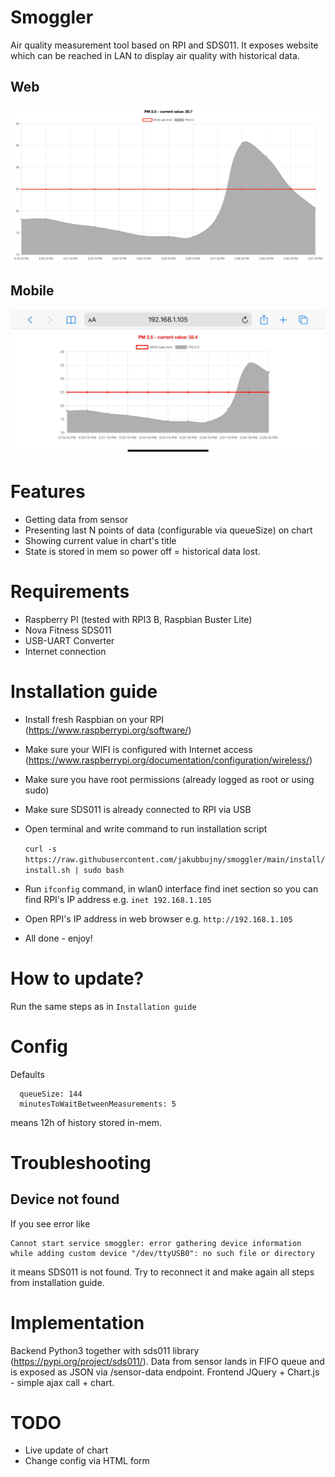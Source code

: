# Smoggler
Air quality measurement tool based on RPI and SDS011. It exposes website which can be reached
in LAN to display air quality with historical data.

## Web
![alt text](https://github.com/jakubbujny/smoggler/blob/main/readme/web.png?raw=true)

## Mobile
![alt text](https://github.com/jakubbujny/smoggler/blob/main/readme/mobile.jpg?raw=true)

# Features
* Getting data from sensor
* Presenting last N points of data (configurable via queueSize) on chart
* Showing current value in chart's title
* State is stored in mem so power off = historical data lost.

# Requirements
* Raspberry PI (tested with RPI3 B, Raspbian Buster Lite)
* Nova Fitness SDS011 
* USB-UART Converter
* Internet connection 

# Installation guide

* Install fresh Raspbian on your RPI (https://www.raspberrypi.org/software/)
* Make sure your WIFI is configured with Internet access (https://www.raspberrypi.org/documentation/configuration/wireless/)
* Make sure you have root permissions (already logged as root or using sudo)
* Make sure SDS011 is already connected to RPI via USB  
* Open terminal and write command to run installation script
  
  ```curl -s https://raw.githubusercontent.com/jakubbujny/smoggler/main/install/install.sh | sudo bash```
* Run `ifconfig` command, in wlan0 interface find inet section so you can find RPI's IP address e.g. `inet 192.168.1.105`
* Open RPI's IP address in web browser e.g. `http://192.168.1.105`
* All done - enjoy!

# How to update?
Run the same steps as in `Installation guide`

# Config
Defaults
```
  queueSize: 144
  minutesToWaitBetweenMeasurements: 5
```
means 12h of history stored in-mem.

# Troubleshooting

## Device not found
If you see error like
```
Cannot start service smoggler: error gathering device information while adding custom device "/dev/ttyUSB0": no such file or directory
```
it means SDS011 is not found. Try to reconnect it and make again all steps from installation guide.

# Implementation
Backend Python3 together with sds011 library (https://pypi.org/project/sds011/).
Data from sensor lands in FIFO queue and is exposed as JSON via /sensor-data endpoint.
Frontend JQuery + Chart.js - simple ajax call + chart.

# TODO
* Live update of chart
* Change config via HTML form
